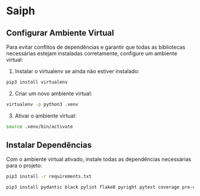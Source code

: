 # Saiph

## Configurar Ambiente Virtual

Para evitar conflitos de dependências e garantir que todas as bibliotecas necessárias estejam instaladas corretamente, configure um ambiente virtual:

1. Instalar o virtualenv se ainda não estiver instalado:

```bash
pip3 install virtualenv
```

2. Criar um novo ambiente virtual:

```bash
virtualenv -p python3 .venv
```

3. Ativar o ambiente virtual:

```bash
source .venv/bin/activate
```

## Instalar Dependências

Com o ambiente virtual ativado, instale todas as dependências necessárias para o projeto:

```bash
pip3 install -r requirements.txt
```

```bash
pip3 install pydantic black pylint flake8 pyright pytest coverage pre-commit commitizen
```
